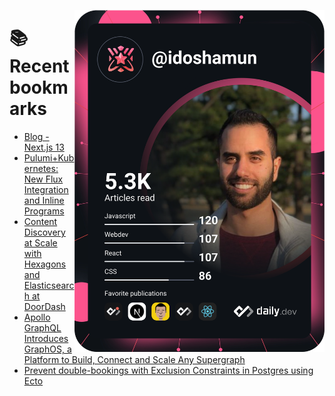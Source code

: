 <a href="https://app.daily.dev/idoshamun"><img src="https://raw.githubusercontent.com/idoshamun/idoshamun/devcard/devcard.svg" align='right' width="400" alt="Ido Shamun's Dev Card"/></a>

# 📚 Recent bookmarks
<!-- BOOKMARKS:START -->
- [Blog - Next.js 13](https://app.daily.dev/posts/gCX_wf7Qz?utm_source=rss&utm_medium=bookmarks&utm_campaign=28849d86070e4c099c877ab6837c61f0)
- [Pulumi+Kubernetes: New Flux Integration and Inline Programs](https://app.daily.dev/posts/adFbRcDVj?utm_source=rss&utm_medium=bookmarks&utm_campaign=28849d86070e4c099c877ab6837c61f0)
- [Content Discovery at Scale with Hexagons and Elasticsearch at DoorDash](https://app.daily.dev/posts/a8-7WiM2T?utm_source=rss&utm_medium=bookmarks&utm_campaign=28849d86070e4c099c877ab6837c61f0)
- [Apollo GraphQL Introduces GraphOS, a Platform to Build, Connect and Scale Any Supergraph](https://app.daily.dev/posts/Z5we-7t3v?utm_source=rss&utm_medium=bookmarks&utm_campaign=28849d86070e4c099c877ab6837c61f0)
- [Prevent double-bookings with Exclusion Constraints in Postgres using Ecto](https://app.daily.dev/posts/JrcnCjciV?utm_source=rss&utm_medium=bookmarks&utm_campaign=28849d86070e4c099c877ab6837c61f0)
<!-- BOOKMARKS:END -->
